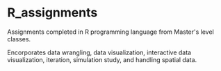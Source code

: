 # R_assignments
Assignments completed in R programming language from Master's level classes.

Encorporates data wrangling, data visualization, interactive data visualization, iteration, simulation study, and handling spatial data.
